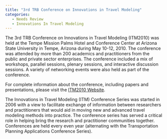 ```yaml
---
title: "3rd TRB Conference on Innovations in Travel Modeling"
categories:
   - Needs Review
   - Innovations In Travel Modeling
---
```


The 3rd TRB Conference on Innovations in Travel Modeling (ITM2010) was held at the Tempe Mission Palms Hotel and Conference Center at Arizona State University in Tempe, Arizona during May 10-12, 2010. The conference was attended by more than 200 academics and practitioners from the public and private sector enterprises. The conference included a mix of workshops, parallel sessions, plenary sessions, and interactive discussion sessions. A variety of networking events were also held as part of the conference.

For complete information about the conference, including papers and presentations, please visit the [ITM2010 Website](http://itm2010.weebly.com).

The Innovations in Travel Modeling (ITM) Conference Series was started in 2006 with a view to facilitate exchange of information between researchers and practitioners that would aid in moving new and advanced travel modeling methods into practice. The conference series has served a critical role in helping bring the research and practitioner communities together. Conferences are held every even year (alternating with the Transportation Planning Applications Conference Series).

